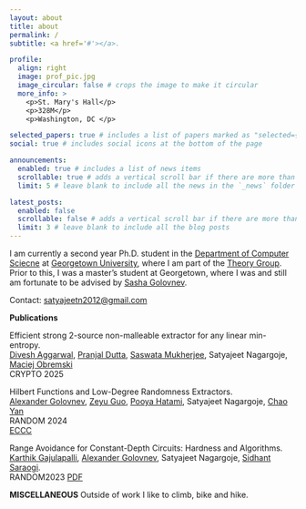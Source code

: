 ```yaml
---
layout: about
title: about
permalink: /
subtitle: <a href='#'></a>. 

profile:
  align: right
  image: prof_pic.jpg
  image_circular: false # crops the image to make it circular
  more_info: >
    <p>St. Mary's Hall</p>
    <p>328M</p>
    <p>Washington, DC </p>

selected_papers: true # includes a list of papers marked as "selected={true}"
social: true # includes social icons at the bottom of the page

announcements:
  enabled: true # includes a list of news items
  scrollable: true # adds a vertical scroll bar if there are more than 3 news items
  limit: 5 # leave blank to include all the news in the `_news` folder

latest_posts:
  enabled: false
  scrollable: false # adds a vertical scroll bar if there are more than 3 new posts items
  limit: 3 # leave blank to include all the blog posts
---
```

I am currently a second year Ph.D. student in the [Department of Computer Sciecne](https://cs.georgetown.edu) at [Georgetown University](https://www.google.com/search?client=safari&rls=en&q=georgetown+university&ie=UTF-8&oe=UTF-8), where I am part of the [Theory Group](https://cstheory-georgetown.github.io). Prior to this, I was a master’s student at Georgetown, where I was and still am fortunate to be advised by [Sasha Golovnev](https://golovnev.org).

Contact: satyajeetn2012@gmail.com

**Publications**

Efficient strong 2-source non-malleable extractor for any linear min-entropy.\
[Divesh Aggarwal](https://sites.google.com/site/diveshhomepage/), [Pranjal Dutta](https://sites.google.com/view/pduttashomepage), [Saswata Mukherjee](https://sites.google.com/view/saswata/home), Satyajeet Nagargoje, [Maciej Obremski](https://sites.google.com/view/maciejobremski)\
CRYPTO 2025


Hilbert Functions and Low-Degree Randomness Extractors.  
[Alexander Golovnev](https://golovnev.org), [Zeyu Guo](https://zeyuguo.bitbucket.io), [Pooya Hatami](https://pooyahatami.org), Satyajeet Nagargoje, [Chao Yan](https://sites.google.com/georgetown.edu/chao-yan/home)  
RANDOM 2024  
[ECCC](https://eccc.weizmann.ac.il/report/2024/092/)


Range Avoidance for Constant-Depth Circuits: Hardness and Algorithms.
[Karthik Gajulapalli](https://kgajulapalli.org), [Alexander Golovnev](https://golovnev.org), Satyajeet Nagargoje, [Sidhant Saraogi](https://sarsid.github.io).  
RANDOM2023
[PDF](https://eccc.weizmann.ac.il/report/2023/021/)

**MISCELLANEOUS**
Outside of work I like to climb, bike and hike. 





